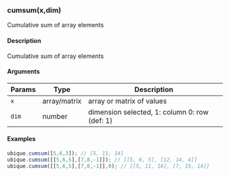 ### cumsum(x,dim)

Cumulative sum of array elements


#### Description

Cumulative sum of array elements  



#### Arguments

|Params|Type|Description
|---------|----|-----------
|`x` | array/matrix | array or matrix of values
|`dim` | number | dimension selected, 1: column 0: row (def: 1)


#### Examples

```js
ubique.cumsum([5,6,3]); // [5, 11, 14]
ubique.cumsum([[5,6,5],[7,8,-1]]); // [[5, 6, 5], [12, 14, 4]]
ubique.cumsum([[5,6,5],[7,8,-1]],0); // [[5, 11, 16], [7, 15, 14]]
```

